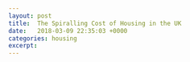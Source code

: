 ```yaml
---
layout: post
title:  The Spiralling Cost of Housing in the UK
date:   2018-03-09 22:35:03 +0000
categories: housing
excerpt: 
---
```


